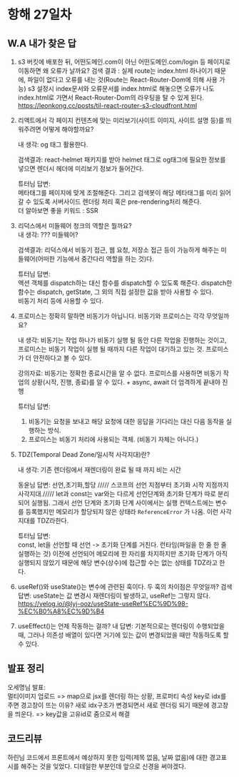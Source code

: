 # 항해 27일차  

## W.A 내가 찾은 답
1. s3 버킷에 배포한 뒤, 어떤도메인.com이 아닌 어떤도메인.com/login 등 페이지로 이동하면 왜 오류가 날까요?
    검색 결과 : 실제 route는 index.html 하나이기 때문에, 파일이 없다고 오류를 내는 것(Route는 React-Router-Dom에 의해 사용 가능) s3 설정시 index문서와 오류문서를 index.html로 해놓으면 오류가 나도 index.html로 가면서 React-Router-Dom의 라우팅을 탈 수 있게 된다. 
    https://leonkong.cc/posts/til-react-router-s3-cloudfront.html  



2. 리액트에서 각 페이지 컨텐츠에 맞는 미리보기(사이트 이미지, 사이트 설명 등)를 띄워주려면 어떻게 해야할까요?  

    내 생각: og 태그 활용한다. 

    검색결과: react-helmet 패키지를 받아 helmet 태그로 og태그에 필요한 정보를 넣으면 렌더시 헤더에 미리보기 정보가 들어간다.

    튜터님 답변:  
    메타태그를 페이지에 맞게 조절해준다. 그리고 검색봇이 해당 메타태그를 미리 읽어갈 수 있도록 서버사이드 렌더링 처리 혹은 pre-rendering처리 해준다.  
    더 알아보면 좋을 키워드 : SSR

3. 리덕스에서 미들웨어 청크의 역할은 뭘까요?  
    내 생각: ??? 미들웨어?  

    검색결과: 리덕스에서 비동기 접근, 웹 요청, 저장소 접근 등이 가능하게 해주는 미들웨어(어떠한 기능에서 중간다리 역할을 하는 것)다.  

    튜터님 답변:  
    액션 객체를 dispatch하는 대신 함수를 dispatch할 수 있도록 해준다. dispatch한 함수는 dispatch, getState, 그 외의 직접 설정한 값을 받아 사용할 수 있다.  
    비동기 처리 등에 사용할 수 있다.

4. 프로미스는 정확히 말하면 비동기가 아닙니다. 비동기와 프로미스는 각각 무엇일까요?  

    내 생각: 비동기는 작업 하나가 비동기 실행 될 동안 다른 작업을 진행하는 것이고, 프로미스는 비동기 작업이 실행 될 때까지 다른 작업이 대기하고 있는 것. 프로미스가 더 안전하다고 볼 수 있다.

    강의자료: 비동기는 정확한 종료시간을 알 수 없다. 프로미스를 사용하면 비동기 작업의 상황(시작, 진행, 종료)를 알 수 있다. + async, await 더 엄격하게 끝내야 진행  

    튜터님 답변:  
    1. 비동기는 요청을 보내고 해당 요청에 대한 응답을 기다리는 대신 다음 동작을 실행하는 방식.
    2. 프로미스는 비동기 처리에 사용되는 객체. (비동기 자체는 아니다.)

5. TDZ(Temporal Dead Zone/일시적 사각지대)란?

    내 생각: 기존 렌더링에서 재렌더링이 완료 될 때 까지 비는 시간

    동윤님 답변: 선언,초기화,할당 ///// 스코프의 선언 지점부터 초기화 시작 지점까지 사각지대.///// let과 const는 var와는 다르게 선언단계와 초기화 단계가 따로 분리되어 실행됨. 그래서 선언 단계와 초기화 단계 사이에서는 실행 컨텍스트에는 변수를 등록했지만 메모리가 할당되지 않은 상태라 `ReferenceError` 가 나옴. 이런 사각지대를 TDZ라한다.  

    튜터님 답변:  
    const, let을 선언할 때 선언 -> 초기화 단계를 거친다. 런타임(파일을 한 줄 한 줄 실행하는 것) 이전에 선언되어 메모리에 한 자리를 차지하지만 초기화 단계가 아직 실행되지 않았기 때문에 해당 변수(상수)에 접근할 수는 없는 상태를 TDZ라고 한다.

6. useRef()와 useState()는 변수에 관련된 훅이다. 두 훅의 차이점은 무엇일까?
    검색 답변: useState는 값 변경시 재렌더링이 발생하고, useRef는 그렇지 않다.
    https://velog.io/@lyj-ooz/useState-useRef%EC%9D%98-%EC%B0%A8%EC%9D%B4

7. useEffect()는 언제 작동하는 걸까?
    내 답변: 기본적으로는 렌더링이 수행되었을 때, 그러나 의존성 배열이 있다면 거기에 있는 값이 변경되었을 때만 작동하도록 할 수 있다.

## 발표 정리

오세명님 발표:  
멀티이미지 업로드 => map으로 jsx를 렌더링 하는 상황, 프로퍼티 속성 key로 idx를 주면 경고창이 뜨는 이유?
새로 idx구조가 변경되면서 새로 렌더링 되기 때문에 경고창을 띄운다. => key값을 고유id로 줌으로서 해결  

## 코드리뷰

하린님 코드에서 프론트에서 예상하지 못한 입력(제목 없음, 날짜 없음)에 대한 경고표시를 해주는 것을 잊었다. 디테일한 부분인데 앞으로 신경을 써야겠다.

